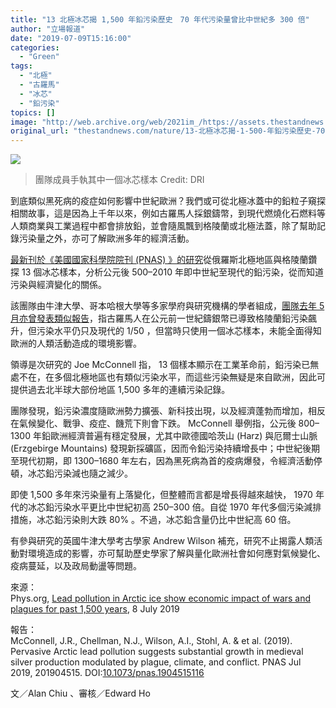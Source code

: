 ```yaml
---
title: "13 北極冰芯揭 1,500 年鉛污染歷史　70 年代污染量曾比中世紀多 300 倍"
author: "立場報道"
date: "2019-07-09T15:16:00"
categories:
  - "Green"
tags:
  - "北極"
  - "古羅馬"
  - "冰芯"
  - "鉛污染"
topics: []
image: "http://web.archive.org/web/2021im_/https://assets.thestandnews.com/media/photos/leadpollutio_QVd4c.jpg"
original_url: "thestandnews.com/nature/13-北極冰芯揭-1-500-年鉛污染歷史-70-年代污染量曾比中世紀多-300-倍"
---
```

![](http://web.archive.org/web/2021im_/https://assets.thestandnews.com/media/photos/leadpollutio_QVd4c.jpg)
> 團隊成員手執其中一個冰芯樣本 Credit: DRI

到底類似黑死病的疫症如何影響中世紀歐洲？我們或可從北極冰蓋中的鉛粒子窺探相關故事，這是因為上千年以來，例如古羅馬人採銀鑄幣，到現代燃燒化石燃料等人類商業與工業過程中都會排放鉛，並會隨風飄到格陵蘭或北極法蓋，除了幫助記錄污染量之外，亦可了解歐洲多年的經濟活動。

[最新刊於《美國國家科學院院刊 (PNAS) 》的研究](http://web.archive.org/web/20211229132632/https://www.pnas.org/content/early/2019/07/02/1904515116)從俄羅斯北極地區與格陵蘭鑽探 13 個冰芯樣本，分析公元後 500–2010 年即中世紀至現代的鉛污染，從而知道污染與經濟變化的關係。

該團隊由牛津大學、哥本哈根大學等多家學府與研究機構的學者組成，[團隊去年 5 月亦曾發表類似報告](../../cosmos/%E5%8F%A4%E7%BE%85%E9%A6%AC%E9%80%A0%E5%B9%A3%E8%87%B4%E6%A0%BC%E9%99%B5%E8%98%AD%E9%89%9B%E6%B1%A1%E6%9F%93-%E4%BD%86%E6%B1%A1%E6%9F%93%E6%B0%B4%E5%B9%B3%E4%BB%8D%E6%AF%94%E7%8F%BE%E4%BB%A3%E4%BD%8E-50-%E5%80%8D/)，指古羅馬人在公元前一世紀鑄銀幣已導致格陵蘭鉛污染飆升，但污染水平仍只及現代的 1/50 ，但當時只使用一個冰芯樣本，未能全面得知歐洲的人類活動造成的環境影響。

領導是次研究的 Joe McConnell 指， 13 個樣本顯示在工業革命前，鉛污染已無處不在，在多個北極地區也有類似污染水平，而這些污染無疑是來自歐洲，因此可提供過去北半球大部份地區 1,500 多年的連續污染記錄。

團隊發現，鉛污染濃度隨歐洲勢力擴張、新科技出現，以及經濟蓬勃而增加，相反在氣候變化、戰爭、疫症、饑荒下則會下跌。 McConnell 舉例指，公元後 800–1300 年鉛歐洲經濟普遍有穩定發展，尤其中歐德國哈茨山 (Harz) 與厄爾士山脈 (Erzgebirge Mountains) 發現新採礦區，因而令鉛污染持續增長中；中世紀後期至現代初期，即 1300–1680 年左右，因為黑死病為首的疫病爆發，令經濟活動停頓，冰芯鉛污染減也隨之減少。

即使 1,500 多年來污染量有上落變化，但整體而言都是增長得越來越快， 1970 年代的冰芯鉛污染水平更比中世紀初高 250–300 倍。自從 1970 年代多個污染減排措施，冰芯鉛污染則大跌 80% 。不過，冰芯鉛含量仍比中世紀高 60 倍。

有參與研究的英國牛津大學考古學家 Andrew Wilson 補充，研究不止揭露人類活動對環境造成的影響，亦可幫助歷史學家了解與量化歐洲社會如何應對氣候變化、疫病蔓延，以及政局動盪等問題。

來源：  
Phys.org, [Lead pollution in Arctic ice show economic impact of wars and plagues for past 1,500 years](http://web.archive.org/web/20211229132632/https://phys.org/news/2019-07-pollution-arctic-ice-economic-impact.html), 8 July 2019

報告：  
McConnell, J.R., Chellman, N.J., Wilson, A.I., Stohl, A. & et al. (2019). Pervasive Arctic lead pollution suggests substantial growth in medieval silver production modulated by plague, climate, and conflict. PNAS Jul 2019, 201904515. DOI:[10.1073/pnas.1904515116](http://web.archive.org/web/20211229132632/https://www.pnas.org/content/early/2019/07/02/1904515116)

文／Alan Chiu 、審核／Edward Ho